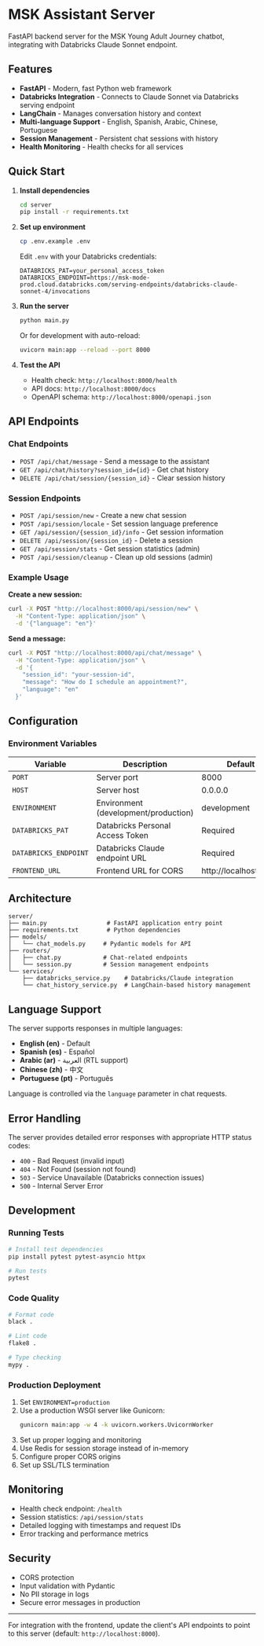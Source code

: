 # MSK Assistant Server

FastAPI backend server for the MSK Young Adult Journey chatbot, integrating with Databricks Claude Sonnet endpoint.

## Features

- **FastAPI** - Modern, fast Python web framework
- **Databricks Integration** - Connects to Claude Sonnet via Databricks serving endpoint
- **LangChain** - Manages conversation history and context
- **Multi-language Support** - English, Spanish, Arabic, Chinese, Portuguese
- **Session Management** - Persistent chat sessions with history
- **Health Monitoring** - Health checks for all services

## Quick Start

1. **Install dependencies**
   ```bash
   cd server
   pip install -r requirements.txt
   ```

2. **Set up environment**
   ```bash
   cp .env.example .env
   ```
   
   Edit `.env` with your Databricks credentials:
   ```env
   DATABRICKS_PAT=your_personal_access_token
   DATABRICKS_ENDPOINT=https://msk-mode-prod.cloud.databricks.com/serving-endpoints/databricks-claude-sonnet-4/invocations
   ```

3. **Run the server**
   ```bash
   python main.py
   ```
   
   Or for development with auto-reload:
   ```bash
   uvicorn main:app --reload --port 8000
   ```

4. **Test the API**
   - Health check: `http://localhost:8000/health`
   - API docs: `http://localhost:8000/docs`
   - OpenAPI schema: `http://localhost:8000/openapi.json`

## API Endpoints

### Chat Endpoints

- `POST /api/chat/message` - Send a message to the assistant
- `GET /api/chat/history?session_id={id}` - Get chat history
- `DELETE /api/chat/session/{session_id}` - Clear session history

### Session Endpoints

- `POST /api/session/new` - Create a new chat session
- `POST /api/session/locale` - Set session language preference
- `GET /api/session/{session_id}/info` - Get session information
- `DELETE /api/session/{session_id}` - Delete a session
- `GET /api/session/stats` - Get session statistics (admin)
- `POST /api/session/cleanup` - Clean up old sessions (admin)

### Example Usage

**Create a new session:**
```bash
curl -X POST "http://localhost:8000/api/session/new" \
  -H "Content-Type: application/json" \
  -d '{"language": "en"}'
```

**Send a message:**
```bash
curl -X POST "http://localhost:8000/api/chat/message" \
  -H "Content-Type: application/json" \
  -d '{
    "session_id": "your-session-id",
    "message": "How do I schedule an appointment?",
    "language": "en"
  }'
```

## Configuration

### Environment Variables

| Variable | Description | Default |
|----------|-------------|---------|
| `PORT` | Server port | 8000 |
| `HOST` | Server host | 0.0.0.0 |
| `ENVIRONMENT` | Environment (development/production) | development |
| `DATABRICKS_PAT` | Databricks Personal Access Token | Required |
| `DATABRICKS_ENDPOINT` | Databricks Claude endpoint URL | Required |
| `FRONTEND_URL` | Frontend URL for CORS | http://localhost:3000 |

## Architecture

```
server/
├── main.py                 # FastAPI application entry point
├── requirements.txt        # Python dependencies
├── models/
│   └── chat_models.py     # Pydantic models for API
├── routers/
│   ├── chat.py            # Chat-related endpoints
│   └── session.py         # Session management endpoints
└── services/
    ├── databricks_service.py    # Databricks/Claude integration
    └── chat_history_service.py  # LangChain-based history management
```

## Language Support

The server supports responses in multiple languages:

- **English (en)** - Default
- **Spanish (es)** - Español
- **Arabic (ar)** - العربية (RTL support)
- **Chinese (zh)** - 中文
- **Portuguese (pt)** - Português

Language is controlled via the `language` parameter in chat requests.

## Error Handling

The server provides detailed error responses with appropriate HTTP status codes:

- `400` - Bad Request (invalid input)
- `404` - Not Found (session not found)
- `503` - Service Unavailable (Databricks connection issues)
- `500` - Internal Server Error

## Development

### Running Tests
```bash
# Install test dependencies
pip install pytest pytest-asyncio httpx

# Run tests
pytest
```

### Code Quality
```bash
# Format code
black .

# Lint code
flake8 .

# Type checking
mypy .
```

### Production Deployment

1. Set `ENVIRONMENT=production`
2. Use a production WSGI server like Gunicorn:
   ```bash
   gunicorn main:app -w 4 -k uvicorn.workers.UvicornWorker
   ```
3. Set up proper logging and monitoring
4. Use Redis for session storage instead of in-memory
5. Configure proper CORS origins
6. Set up SSL/TLS termination

## Monitoring

- Health check endpoint: `/health`
- Session statistics: `/api/session/stats`
- Detailed logging with timestamps and request IDs
- Error tracking and performance metrics

## Security

- CORS protection
- Input validation with Pydantic
- No PII storage in logs
- Secure error messages in production

---

For integration with the frontend, update the client's API endpoints to point to this server (default: `http://localhost:8000`).
